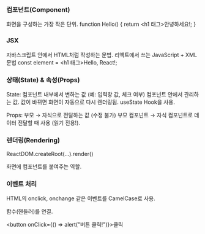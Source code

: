 <h3>컴포넌트(Component)</h3>

화면을 구성하는 가장 작은 단위.
function Hello() {
  return <h1 태그>안녕하세요!</h1>;
}

<h3>JSX</h3>

자바스크립트 안에서 HTML처럼 작성하는 문법.
리액트에서 쓰는 JavaScript + XML 문법
const element = <h1 태그>Hello, React!</h1>;

<h3>상태(State) & 속성(Props) </h3>

State: 컴포넌트 내부에서 변하는 값 (예: 입력창 값, 체크 여부)
       컴포넌트 안에서 관리하는 값.
       값이 바뀌면 화면이 자동으로 다시 렌더링됨.
       useState Hook을 사용.
      

Props: 부모 → 자식으로 전달하는 값 (수정 불가)
       부모 컴포넌트 → 자식 컴포넌트로 데이터 전달할 때 사용 (읽기 전용!).

<h3>렌더링(Rendering)</h3>

ReactDOM.createRoot(...).render(<App />)

화면에 컴포넌트를 붙여주는 역할.

<h3>이벤트 처리</h3>

HTML의 onclick, onchange 같은 이벤트를 CamelCase로 사용.

함수(핸들러)를 연결.

<button onClick={() => alert("버튼 클릭!")}>클릭</button>

